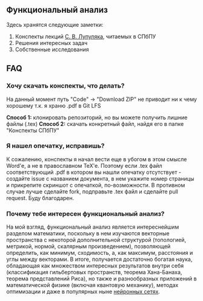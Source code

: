 ## Функциональный анализ
Здесь хранятся следующие заметки:

1. Конспекты лекций [С. В. Лупуляка](https://www.spbstu.ru/university/about-the-university/personalities/5781_lupulyak-sergey-valerevich), читаемых в СПбПУ
2. Решения интересных задач
3. Собственные исследования

## FAQ
### Хочу скачать конспекты, что делать?
На данный момент путь "Code" -> "Download ZIP" не приводит ни к чему хорошему т.к. я храню .pdf в Git LFS

**Способ 1:** клонировать репозиторий, но вы можете получить лишние файлы (.tex)
**Способ 2:** скачать конкретный файл, найдя его в папке "Конспекты СПбПУ"

### Я нашел опечатку, исправишь?
К сожалению, конспекты я начал вести еще в убогом в этом смысле Word'е, а не в православном TeX'e. Поэтому если .tex файл соответствующий 
.pdf в котором вы нашли опечатку отсутствует - создайте issue с названием документа, в нем укажите номер страницы и прикрепите скриншот с опечаткой, 
по-возможности. В противном случае лучше сделайте fork, подправьте .tex файл и сделайте pull request. Буду благодарен.

### Почему тебе интересен функциональный анализ? 
На мой взгляд, функциональный анализ является интереснейшим разделом математики, поскольку в нем изучаются векторные пространства с некоторой дополнительной структурой (топологией, метрикой, нормой, скалярным произведением), позволяющей определить, как минимум, сходимость, а, как максимум, расстояния и углы между векторами. В итоге, получается достаточно богатая наука, обладающая как множеством интересных результатов внутри себя (классификация гильбертовых пространств, теорема Хана-Банаха, теорема представлений Риса), но также и разнообразных приложений в математической физике (включая квантовую механику), методах оптимизации и даже в популярных ныне [нейронных сетях](https://arxiv.org/abs/1905.01208). 
